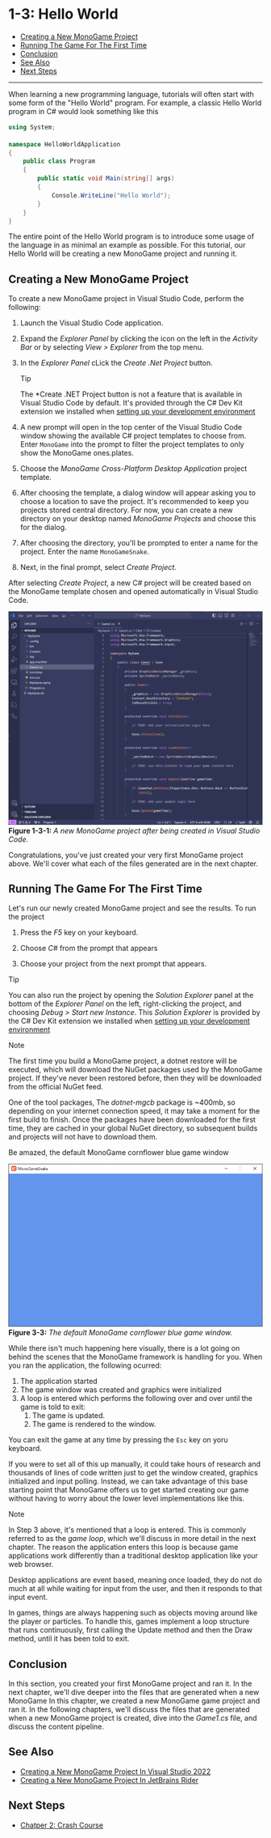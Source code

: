 # 1-3: Hello World

- [Creating a New MonoGame Project](#creating-a-new-monogame-project)
- [Running The Game For The First Time](#running-the-game-for-the-first-time)
- [Conclusion](#conclusion)
- [See Also](#see-also)
- [Next Steps](#next-steps)

---

When learning a new programming language, tutorials will often start with some form of the "Hello World" program.  For example, a classic Hello World program in C# would look something like this

```cs
using System;

namespace HelloWorldApplication
{
    public class Program
    {
        public static void Main(string[] args)
        {
            Console.WriteLine("Hello World");
        }
    }
}
```

The entire point of the Hello World program is to introduce some usage of the language in as minimal an example as possible.  For this tutorial, our Hello World will be creating a new MonoGame project and running it.  

## Creating a New MonoGame Project
To create a new MonoGame project in Visual Studio Code, perform the following:

1. Launch the Visual Studio Code application.
   
2. Expand the *Explorer Panel* by clicking the icon on the left in the *Activity Bar* or by selecting *View > Explorer* from the top menu.
   
3. In the *Explorer Panel* cLick the *Create .Net Project* button. 
    > [!TIP]  
    > The *Create .NET Project button is not a  feature that is available in Visual Studio Code by default.  It's provided through the C# Dev Kit extension we installed when [setting up your development environment](./01-02-setting-up-your-development-environment.md)

4. A new prompt will open in the top center of the Visual Studio Code window showing the available C# project templates to choose from.  Enter `MonoGame` into the prompt to filter the project templates to only show the MonoGame ones.plates.
   
5. Choose the *MonoGame Cross-Platform Desktop Application* project template.
   
6. After choosing the template, a dialog window will appear asking you to choose a location to save the project.  It's recommended to keep you projects stored central directory.  For now, you can create a new directory on your desktop named *MonoGame Projects* and choose this for the dialog.

7. After choosing the directory, you'll be prompted to enter a name for the project.  Enter the name `MonoGameSnake`.
   
8. Next, in the final prompt, select *Create Project*.

After selecting *Create Project*, a new C# project will be created based on the MonoGame template chosen and opened automatically in Visual Studio Code.

![Figure 1-3-1: A new MonoGame project after being created in Visual Studio Code.](./images/01-03/vscode.png)
**Figure 1-3-1:** *A new MonoGame project after being created in Visual Studio Code.*

Congratulations, you've just created your very first MonoGame project above. We'll cover what each of the files generated are in the next chapter.

## Running The Game For The First Time
Let's run our newly created MonoGame project and see the results. To run the project

1. Press the *F5* key on your keyboard.

2. Choose *C#* from the prompt that appears

3. Choose your project from the next prompt that appears.

> [!TIP]
> You can also run the project by opening the *Solution Explorer* panel at the bottom of the *Explorer Panel* on the left, right-clicking the project, and choosing *Debug > Start new Instance*.  This *Solution Explorer* is provided by the C# Dev Kit extension we installed when  [setting up your development environment](./01-02-setting-up-your-development-environment.md)

> [!NOTE]
> The first time you build a MonoGame project, a dotnet restore will be executed, which will download the NuGet packages used by the MonoGame project.  If they've never been restored before, then they will be downloaded from the official NuGet feed.
> 
> One of the tool packages, The *dotnet-mgcb* package is ~400mb, so depending on your internet connection speed, it may take a moment for the first build to finish.  Once the packages have been downloaded for the first time, they are cached in your global NuGet directory, so subsequent builds and projects will not have to download them.

Be amazed, the default MonoGame cornflower blue game window

![Figure 3-3: The default MonoGame cornflower blue game window.](./images/01-03/cornflower-blue.png)  
**Figure 3-3:** *The default MonoGame cornflower blue game window.*


While there isn't much happening here visually, there is a lot going on behind the scenes that the MonoGame framework is handling for you.  When you ran the application, the following ocurred:

1. The application started
2. The game window was created and graphics were initialized
3. A loop is entered which performs the following over and over until the game is told to exit:
   1. The game is updated.
   2. The game is rendered to the window.

You can exit the game at any time by pressing the `Esc` key on yoru keyboard.

If you were to set all of this up manually, it could take hours of research and thousands of lines of code written just to get the window created, graphics initialized and input polling.  Instead, we can take advantage of this base starting point that MonoGame offers us to get started creating our game without having to worry about the lower level implementations like this.

> [!NOTE]
> In Step 3 above, it's mentioned that a loop is entered.  This is commonly referred to as the *game loop*, which we'll discuss in more detail in the next chapter.  The reason the application enters this loop is because game applications work differently than a traditional desktop application like your web browser.  
> 
> Desktop applications are event based, meaning once loaded, they do not do much at all while waiting for input from the user, and then it responds to that input event.  
> 
> In games, things are always happening such as objects moving around like the player or particles.  To handle this, games implement a loop structure that runs continuously, first calling the Update method and then the Draw method, until it has been told to exit.


## Conclusion
In this section, you created your first MonoGame project and ran it.  In the next chapter, we'll dive deeper into the files that are generated when a new MonoGame
In this chapter, we created a new MonoGame game project and ran it.  In the following chapters, we'll discuss the files that are generated when a new MonoGame project is created, dive into the *Game1.cs* file, and discuss the content pipeline.

## See Also
- [Creating a New MonoGame Project In Visual Studio 2022](https://docs.monogame.net/articles/getting_started/2_choosing_your_ide_visual_studio.html#creating-a-new-monogame-project)
- [Creating a New MonoGame Project In JetBrains Rider](https://docs.monogame.net/articles/getting_started/2_choosing_your_ide_visual_studio.html#creating-a-new-monogame-project)

## Next Steps
- [Chatper 2: Crash Course](../chapter-02-crash-course/02-00-crash-course.md)
